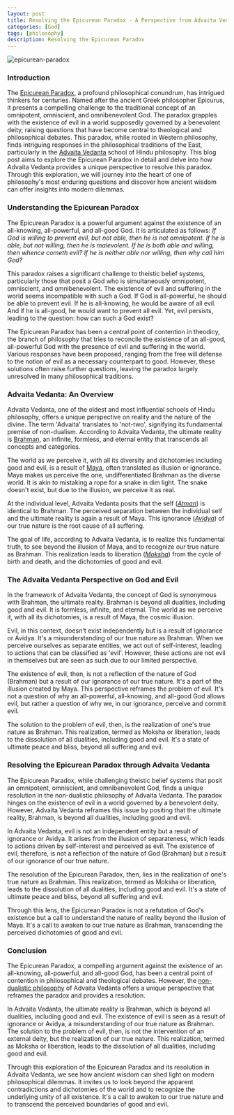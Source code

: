 ```yaml
---
layout: post
title: Resolving the Epicurean Paradox - A Perspective from Advaita Vedanta
categories: [God]
tags: [philosophy]
description: Resolving the Epicurean Paradox
---
```


![epicurean-paradox]({{site.url}}/img/paradox.jpeg)

### Introduction
The [Epicurean Paradox](https://en.wikipedia.org/wiki/Epicurus#Epicurean_paradox), a profound philosophical conundrum, has intrigued thinkers for centuries. Named after the ancient Greek philosopher Epicurus, it presents a compelling challenge to the traditional concept of an omnipotent, omniscient, and omnibenevolent God. The paradox grapples with the existence of evil in a world supposedly governed by a benevolent deity, raising questions that have become central to theological and philosophical debates. This paradox, while rooted in Western philosophy, finds intriguing responses in the philosophical traditions of the East, particularly in the [Advaita Vedanta](https://en.wikipedia.org/wiki/Advaita_Vedanta) school of Hindu philosophy. This blog post aims to explore the Epicurean Paradox in detail and delve into how Advaita Vedanta provides a unique perspective to resolve this paradox. Through this exploration, we will journey into the heart of one of philosophy's most enduring questions and discover how ancient wisdom can offer insights into modern dilemmas.

### Understanding the Epicurean Paradox
The Epicurean Paradox is a powerful argument against the existence of an all-knowing, all-powerful, and all-good God. It is articulated as follows: _If God is willing to prevent evil, but not able, then he is not omnipotent. If he is able, but not willing, then he is malevolent. If he is both able and willing, then whence cometh evil? If he is neither able nor willing, then why call him God?_

This paradox raises a significant challenge to theistic belief systems, particularly those that posit a God who is simultaneously omnipotent, omniscient, and omnibenevolent. The existence of evil and suffering in the world seems incompatible with such a God. If God is all-powerful, he should be able to prevent evil. If he is all-knowing, he would be aware of all evil. And if he is all-good, he would want to prevent all evil. Yet, evil persists, leading to the question: how can such a God exist?

The Epicurean Paradox has been a central point of contention in theodicy, the branch of philosophy that tries to reconcile the existence of an all-good, all-powerful God with the presence of evil and suffering in the world. Various responses have been proposed, ranging from the free will defense to the notion of evil as a necessary counterpart to good. However, these solutions often raise further questions, leaving the paradox largely unresolved in many philosophical traditions.

### Advaita Vedanta: An Overview
Advaita Vedanta, one of the oldest and most influential schools of Hindu philosophy, offers a unique perspective on reality and the nature of the divine. The term 'Advaita' translates to 'not-two', signifying its fundamental premise of non-dualism. According to Advaita Vedanta, the ultimate reality is [Brahman](https://en.wikipedia.org/wiki/Brahman), an infinite, formless, and eternal entity that transcends all concepts and categories.

The world as we perceive it, with all its diversity and dichotomies including good and evil, is a result of [Maya](https://en.wikipedia.org/wiki/Maya_(religion)), often translated as illusion or ignorance. Maya makes us perceive the one, undifferentiated Brahman as the diverse world. It is akin to mistaking a rope for a snake in dim light. The snake doesn't exist, but due to the illusion, we perceive it as real.

At the individual level, Advaita Vedanta posits that the self ([_Atman_](https://en.wikipedia.org/wiki/%C4%80tman_(Hinduism))) is identical to Brahman. The perceived separation between the individual self and the ultimate reality is again a result of Maya. This ignorance ([_Avidya_](https://en.wikipedia.org/wiki/Avidy%C4%81_(Hinduism))) of our true nature is the root cause of all suffering.

The goal of life, according to Advaita Vedanta, is to realize this fundamental truth, to see beyond the illusion of Maya, and to recognize our true nature as Brahman. This realization leads to liberation ([_Moksha_](https://en.wikipedia.org/wiki/Moksha)) from the cycle of birth and death, and the dichotomies of good and evil.

### The Advaita Vedanta Perspective on God and Evil
In the framework of Advaita Vedanta, the concept of God is synonymous with Brahman, the ultimate reality. Brahman is beyond all dualities, including good and evil. It is formless, infinite, and eternal. The world as we perceive it, with all its dichotomies, is a result of Maya, the cosmic illusion.

Evil, in this context, doesn't exist independently but is a result of ignorance or Avidya. It's a misunderstanding of our true nature as Brahman. When we perceive ourselves as separate entities, we act out of self-interest, leading to actions that can be classified as 'evil'. However, these actions are not evil in themselves but are seen as such due to our limited perspective.

The existence of evil, then, is not a reflection of the nature of God (Brahman) but a result of our ignorance of our true nature. It's a part of the illusion created by Maya. This perspective reframes the problem of evil. It's not a question of why an all-powerful, all-knowing, and all-good God allows evil, but rather a question of why we, in our ignorance, perceive and commit evil.

The solution to the problem of evil, then, is the realization of one's true nature as Brahman. This realization, termed as Moksha or liberation, leads to the dissolution of all dualities, including good and evil. It's a state of ultimate peace and bliss, beyond all suffering and evil.

### Resolving the Epicurean Paradox through Advaita Vedanta
The Epicurean Paradox, while challenging theistic belief systems that posit an omnipotent, omniscient, and omnibenevolent God, finds a unique resolution in the non-dualistic philosophy of Advaita Vedanta. The paradox hinges on the existence of evil in a world governed by a benevolent deity. However, Advaita Vedanta reframes this issue by positing that the ultimate reality, Brahman, is beyond all dualities, including good and evil.

In Advaita Vedanta, evil is not an independent entity but a result of ignorance or Avidya. It arises from the illusion of separateness, which leads to actions driven by self-interest and perceived as evil. The existence of evil, therefore, is not a reflection of the nature of God (Brahman) but a result of our ignorance of our true nature.

The resolution of the Epicurean Paradox, then, lies in the realization of one's true nature as Brahman. This realization, termed as Moksha or liberation, leads to the dissolution of all dualities, including good and evil. It's a state of ultimate peace and bliss, beyond all suffering and evil.

Through this lens, the Epicurean Paradox is not a refutation of God's existence but a call to understand the nature of reality beyond the illusion of Maya. It's a call to awaken to our true nature as Brahman, transcending the perceived dichotomies of good and evil.

### Conclusion
The Epicurean Paradox, a compelling argument against the existence of an all-knowing, all-powerful, and all-good God, has been a central point of contention in philosophical and theological debates. However, the [non-dualistic philosophy](https://en.wikipedia.org/wiki/Nonduality_(spirituality)) of Advaita Vedanta offers a unique perspective that reframes the paradox and provides a resolution.

In Advaita Vedanta, the ultimate reality is Brahman, which is beyond all dualities, including good and evil. The existence of evil is seen as a result of ignorance or Avidya, a misunderstanding of our true nature as Brahman. The solution to the problem of evil, then, is not the intervention of an external deity, but the realization of our true nature. This realization, termed as Moksha or liberation, leads to the dissolution of all dualities, including good and evil.

Through this exploration of the Epicurean Paradox and its resolution in Advaita Vedanta, we see how ancient wisdom can shed light on modern philosophical dilemmas. It invites us to look beyond the apparent contradictions and dichotomies of the world and to recognize the underlying unity of all existence. It's a call to awaken to our true nature and to transcend the perceived boundaries of good and evil.